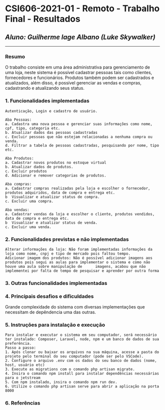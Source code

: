 # **CSI606-2021-01 - Remoto - Trabalho Final - Resultados**
## *Aluno: Guilherme lage Albano (Luke Skywalker)*

--------------

<!-- Este documento tem como objetivo apresentar o projeto desenvolvido, considerando o que foi definido na proposta e o produto final. -->

### Resumo

  O trabalho consiste em uma área administrativa para gerenciamento de uma loja, neste sistema é possível cadastrar pessoas tais como clientes, fornecedores e funcionários.         Produtos também podem ser cadastrados e atualizados, além disso, é possível gerenciar as vendas e compras, cadastrando e atualizando seus status.

### 1. Funcionalidades implementadas

    Autenticação, Login e cadastro de usuário.
    
    Aba Pessoas:
    a. Cadastra uma nova pessoa e gerenciar suas informações como nome, cpf, tipo, categoria etc.
    b. Atualizar dados das pessoas cadastradas
    c. Excluir pessoas que não estejam relacionadas a nenhuma compra ou venda.
    d. Filtrar a tabela de pessoas cadastradas, pesquisando por nome, tipo etc.
    
    Aba Produtos:
    a. Cadastrar novos produtos no estoque virtual
    b. Atualizar dados de produtos.
    c. Excluir produtos
    d. Adicionar e remover categorias de produtos.
    
    Aba compras:
    a. Cadastrar compras realizadas pela loja e escolher o fornecedor, produtos adquiridos, data de compra e entrega etc.
    b  Visualizar e atualizar status de compra.
    c. Excluir uma compra.
    
    Aba vendas:
    a. Cadastrar vendas da loja e escolher o cliente, produtos vendidos, data de compra e entrega etc.
    b  Visualizar e atualizar status de venda.
    c. Excluir uma venda.
    
    
  
### 2. Funcionalidades previstas e não implementadas
    Alterar informações da loja: Não foram implementadas informações da loja como nome, cnpj e tipo de mercado pois faltou tempo.
    Adicionar imagem dos produtos: Não é possível adicionar imagens aos produtos pois segui as aulas para implementar o sistema e como não houve uma aula sobre manipulação de      imagens, acabou que não implementei por falta de tempo de pesquisar e aprender por outra forma

### 3. Outras funcionalidades implementadas
<!-- Descrever as funcionalidades implementas além daquelas que foram previstas, caso se aplique.  -->

### 4. Principais desafios e dificuldades
Grande complexidade do sistema com diversas implementações que necessitam de depêndencia uma das outras.

### 5. Instruções para instalação e execução
    Para instalar e executar o sistema em seu computador, será necessário ter instalado: Composer, Laravel, node, npm e um banco de dados de sua preferência.
    Passo a passo:
    1. Após clonar ou baixar os arquivos na sua máquina, acesse a pasta do projeto pelo terminal do seu computador (pode ser pelo VSCode).
    2. Configure o arquivo .env com os dados do seu banco de dados (nome, host, usuário etc)
    3. Execute as migrations com o comando php artisan migrate.
    4. Insira o comando npm install para instalar dependências necessárias para o jetstream
    5. Com npm instalado, insira o comando npm run dev.
    6. Utilize o comando php artisan serve para abrir a aplicação na porta 8000

### 6. Referências
<!-- Referências podem ser incluídas, caso necessário. Utilize o padrão ABNT. -->

